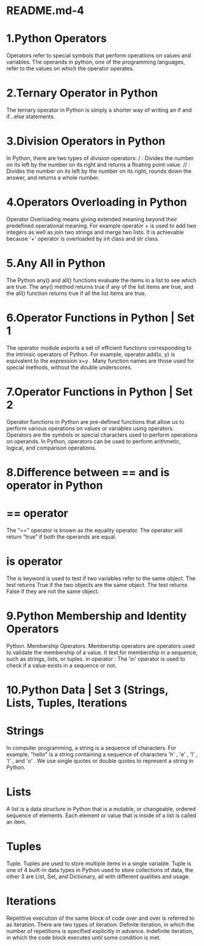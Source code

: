 # README.md-4
# 1.Python Operators
Operators refer to special symbols that perform operations on values and variables. The operands in python, one of the programming languages, refer to the values on which the operator operates.


# 2.Ternary Operator in Python
The ternary operator in Python is simply a shorter way of writing an if and if...else statements. 


# 3.Division Operators in Python
In Python, there are two types of division operators: / : Divides the number on its left by the number on its right and returns a floating point value. // : Divides the number on its left by the number on its right, rounds down the answer, and returns a whole number.


# 4.Operators Overloading in Python
Operator Overloading means giving extended meaning beyond their predefined operational meaning. For example operator + is used to add two integers as well as join two strings and merge two lists. It is achievable because '+' operator is overloaded by int class and str class.


# 5.Any All in Python 
The Python any() and all() functions evaluate the items in a list to see which are true. The any() method returns true if any of the list items are true, and the all() function returns true if all the list items are true.


# 6.Operator Functions in Python | Set 1
The operator module exports a set of efficient functions corresponding to the intrinsic operators of Python. For example, operator.add(x, y) is equivalent to the expression x+y . Many function names are those used for special methods, without the double underscores.


# 7.Operator Functions in Python | Set 2
Operator functions in Python are pre-defined functions that allow us to perform various operations on values or variables using operators. Operators are the symbols or special characters used to perform operations on operands. In Python, operators can be used to perform arithmetic, logical, and comparison operations.


# 8.Difference between == and is operator in Python
   # == operator
The “==” operator is known as the equality operator. The operator will return “true” if both the operands are equal.
   # is operator
The is keyword is used to test if two variables refer to the same object. The test returns True if the two objects are the same object. The test returns False if they are not the same object.


# 9.Python Membership and Identity Operators
Python. Membership Operators. Membership operators are operators used to validate the membership of a value. It test for membership in a sequence, such as strings, lists, or tuples. in operator : The 'in' operator is used to check if a value exists in a sequence or not.


# 10.Python Data  | Set 3 (Strings, Lists, Tuples, Iterations 
   # Strings
In computer programming, a string is a sequence of characters. For example, "hello" is a string containing a sequence of characters 'h' , 'e' , 'l' , 'l' , and 'o' . We use single quotes or double quotes to represent a string in Python.  
   # Lists
A list is a data structure in Python that is a mutable, or changeable, ordered sequence of elements. Each element or value that is inside of a list is called an item.  
   # Tuples
Tuple. Tuples are used to store multiple items in a single variable. Tuple is one of 4 built-in data types in Python used to store collections of data, the other 3 are List, Set, and Dictionary, all with different qualities and usage.    
   # Iterations 
Repetitive execution of the same block of code over and over is referred to as iteration. There are two types of iteration: Definite iteration, in which the number of repetitions is specified explicitly in advance. Indefinite iteration, in which the code block executes until some condition is met.   
